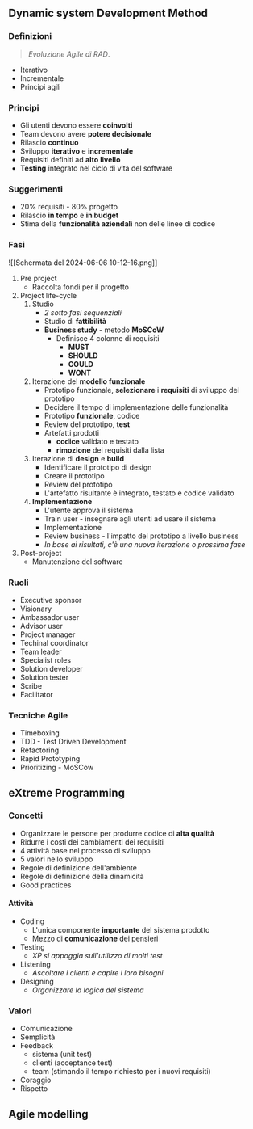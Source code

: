 ## Dynamic system Development Method
### Definizioni
> *Evoluzione Agile di RAD*.

- Iterativo
- Incrementale
- Principi agili
### Principi
- Gli utenti devono essere **coinvolti**
- Team devono avere **potere decisionale**
- Rilascio **continuo**
- Sviluppo **iterativo** e **incrementale**
- Requisiti definiti ad **alto livello**
- **Testing** integrato nel ciclo di vita del software
### Suggerimenti
- 20% requisiti - 80% progetto
- Rilascio **in tempo** e **in budget**
- Stima della **funzionalità aziendali** non delle linee di codice
### Fasi
![[Schermata del 2024-06-06 10-12-16.png]]
1. Pre project
	- Raccolta fondi per il progetto
2. Project life-cycle
	1. Studio
		- *2 sotto fasi sequenziali*
		- Studio di **fattibilità**
		- **Business study** - metodo **MoSCoW**
			- Definisce 4 colonne di requisiti
				- **MUST**
				- **SHOULD**
				- **COULD**
				- **WONT**
	2. Iterazione del **modello funzionale**
		- Prototipo funzionale, **selezionare** i **requisiti** di sviluppo del prototipo
		- Decidere il tempo di implementazione delle funzionalità
		- Prototipo **funzionale**, codice
		- Review del prototipo, **test**
		- Artefatti prodotti
			- **codice** validato e testato
			- **rimozione** dei requisiti dalla lista
	3. Iterazione di **design** e **build**
		- Identificare il prototipo di design
		- Creare il prototipo
		- Review del prototipo
		- L'artefatto risultante è integrato, testato e codice validato
	4. **Implementazione**
		- L'utente approva il sistema
		- Train user - insegnare agli utenti ad usare il sistema
		- Implementazione
		- Review business - l'impatto del prototipo a livello business
		- *In base ai risultati, c'è una nuova iterazione o prossima fase*
1. Post-project
	- Manutenzione del software
### Ruoli
- Executive sponsor
- Visionary
- Ambassador user
- Advisor user
- Project manager
- Techinal coordinator
- Team leader
- Specialist roles
- Solution developer
- Solution tester
- Scribe
- Facilitator
### Tecniche Agile
- Timeboxing
- TDD - Test Driven Development
- Refactoring
- Rapid Prototyping
- Prioritizing - MoSCow
## eXtreme Programming
### Concetti
- Organizzare le persone per produrre codice di **alta qualità**
- Ridurre i costi dei cambiamenti dei requisiti
- 4 attività base nel processo di sviluppo
- 5 valori nello sviluppo
- Regole di definizione dell'ambiente
- Regole di definizione della dinamicità
- Good practices
#### Attività
- Coding
	- L'unica componente **importante** del sistema prodotto
	- Mezzo di **comunicazione** dei pensieri
- Testing
	- *XP si appoggia sull'utilizzo di molti test*
- Listening
	- *Ascoltare i clienti e capire i loro bisogni*
- Designing
	- *Organizzare la logica del sistema*
### Valori
- Comunicazione
- Semplicità
- Feedback
	- sistema (unit test)
	- clienti (acceptance test)
	- team (stimando il tempo richiesto per i nuovi requisiti)
- Coraggio
- Rispetto
## Agile modelling

